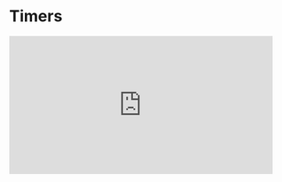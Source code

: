 # Timers
<iframe width="475" height="250" src="https://vclock.com/embed/timer/#countdown=00:20:00&enabled=0&seconds=1194&title=Timer+for+&digital=0&theme=1&color=0&ampm=1&sound=happy" frameborder="0" allowfullscreen></iframe>
